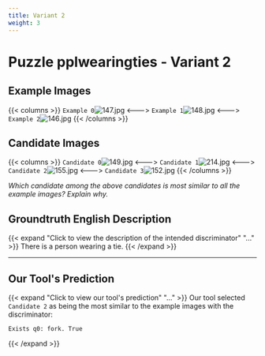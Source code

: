```yaml
---
title: Variant 2
weight: 3
---
```


# Puzzle pplwearingties - Variant 2

## Example Images
{{< columns >}}
`Example 0`![147.jpg](/natscene_data/images/147.jpg)
<--->
`Example 1`![148.jpg](/natscene_data/images/148.jpg)
<--->
`Example 2`![146.jpg](/natscene_data/images/146.jpg)
{{< /columns >}}

## Candidate Images
{{< columns >}}
`Candidate 0`![149.jpg](/natscene_data/images/149.jpg)
<--->
`Candidate 1`![214.jpg](/natscene_data/images/214.jpg)
<--->
`Candidate 2`![155.jpg](/natscene_data/images/155.jpg)
<--->
`Candidate 3`![152.jpg](/natscene_data/images/152.jpg)
{{< /columns >}}

*Which candidate among the above candidates is most similar to all the example images? Explain why.*

## Groundtruth English Description

{{< expand "Click to view the description of the intended discriminator" "..." >}}
There is a person wearing a tie.
{{< /expand >}}

---



## Our Tool's Prediction

{{< expand "Click to view our tool's prediction" "..." >}}
Our tool selected `Candidate 2` as being the most similar to the example images with the discriminator:
```plaintext
Exists q0: fork. True
```
{{< /expand >}}
